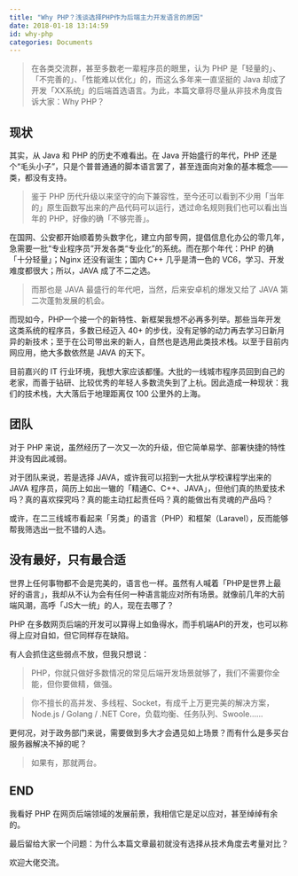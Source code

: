 ```yaml
---
title: "Why PHP？浅谈选择PHP作为后端主力开发语言的原因"
date: 2018-01-18 13:14:59
id: why-php
categories: Documents
---
```


> 在各类交流群，甚至多数老一辈程序员的眼里，认为 PHP 是「轻量的」、「不完善的」、「性能难以优化」的，而这么多年来一直坚挺的 Java 却成了开发「XX系统」的后端首选语言。为此，本篇文章将尽量从非技术角度告诉大家：Why PHP？

## 现状

其实，从 Java 和 PHP 的历史不难看出。在 Java 开始盛行的年代，PHP 还是个“毛头小子”，只是个普普通通的脚本语言罢了，甚至连面向对象的基本概念——类，都没有支持。

> 鉴于 PHP 历代升级以来坚守的向下兼容性，至今还可以看到不少用「当年的」原生函数写出来的产品代码可以运行，透过命名规则我们也可以看出当年的 PHP，好像的确「不够完善」。

在国网、公安都开始顺着势头数字化，建立内部专网，提倡信息化办公的零几年，急需要一批“专业程序员”开发各类“专业化”的系统。而在那个年代：PHP 的确「十分轻量」；Nginx 还没有诞生；国内 C++ 几乎是清一色的 VC6，学习、开发难度都很大；所以，JAVA 成了不二之选。

> 而那也是 JAVA 最盛行的年代吧，当然，后来安卓机的爆发又给了 JAVA 第二次蓬勃发展的机会。

而现如今，PHP一个接一个的新特性、新框架我想不必再多列举。那些当年开发这类系统的程序员，多数已经迈入 40+ 的步伐，没有足够的动力再去学习日新月异的新技术；至于在公司带出来的新人，自然也是选用此类技术栈。以至于目前内网应用，绝大多数依然是 JAVA 的天下。

目前嘉兴的 IT 行业环境，我想大家应该都懂。大批的一线城市程序员回到自己的老家，而善于钻研、比较优秀的年轻人多数流失到了上杭。因此造成一种现状：我们的技术栈，大大落后于地理距离仅 100 公里外的上海。

## 团队

对于 PHP 来说，虽然经历了一次又一次的升级，但它简单易学、部署快捷的特性并没有因此减弱。

对于团队来说，若是选择 JAVA，或许我可以招到一大批从学校课程学出来的 JAVA 程序员，简历上如出一辙的「精通C、C++、JAVA」，但他们真的热爱技术吗？真的喜欢探究吗？真的能主动扛起责任吗？真的能做出有灵魂的产品吗？

或许，在二三线城市看起来「另类」的语言（PHP）和框架（Laravel），反而能够帮我筛选出一批不错的人选。

## 没有最好，只有最合适

世界上任何事物都不会是完美的，语言也一样。虽然有人喊着「PHP是世界上最好的语言」，我却从不认为会有任何一种语言能应对所有场景。就像前几年的大前端风潮，高呼「JS大一统」的人，现在去哪了？

PHP 在多数网页后端的开发可以算得上如鱼得水，而手机端API的开发，也可以称得上应对自如，但它同样存在缺陷。

有人会抓住这些弱点不放，但我只想说：

> PHP，你就只做好多数情况的常见后端开发场景就够了，我们不需要你全能，但你要做精，做强。

> 你不擅长的高并发、多线程、Socket，有成千上万更完美的解决方案，Node.js / Golang / .NET Core，负载均衡、任务队列、Swoole……

更何况，对于政务部门来说，需要做到多大才会遇见如上场景？而有什么是多买台服务器解决不掉的呢？

> 如果有，那就两台。

## END

我看好 PHP 在网页后端领域的发展前景，我相信它是足以应对，甚至绰绰有余的。

最后留给大家一个问题：为什么本篇文章最初就没有选择从技术角度去考量对比？

欢迎大佬交流。